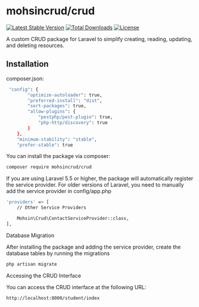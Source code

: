 # mohsincrud/crud

[![Latest Stable Version](https://poser.pugx.org/mohsincrud/crud/v/stable)](https://packagist.org/packages/mohsincrud/crud)
[![Total Downloads](https://poser.pugx.org/mohsincrud/crud/downloads)](https://packagist.org/packages/mohsincrud/crud)
[![License](https://poser.pugx.org/mohsincrud/crud/license)](https://packagist.org/packages/mohsincrud/crud)

A custom CRUD package for Laravel to simplify creating, reading, updating, and deleting resources.

## Installation

composer.json:

```bash
 "config": {
        "optimize-autoloader": true,
        "preferred-install": "dist",
        "sort-packages": true,
        "allow-plugins": {
            "pestphp/pest-plugin": true,
            "php-http/discovery": true
        }
    },
    "minimum-stability": "stable",
    "prefer-stable": true
```


You can install the package via composer:

```bash
composer require mohsincrud/crud
```


If you are using Laravel 5.5 or higher, the package will automatically register the service provider. For older versions of Laravel, you need to manually add the service provider in config/app.php

```bash
'providers' => [
    // Other Service Providers

    Mohsin\Crud\ContactServiceProvider::class,
],
```

Database Migration

After installing the package and adding the service provider, create the database tables by running the migrations

```bash
php artisan migrate
```

Accessing the CRUD Interface

You can access the CRUD interface at the following URL:

```bash
http://localhost:8000/student/index
```
